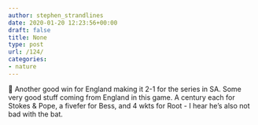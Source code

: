 ```yaml
---
author: stephen_strandlines
date: 2020-01-20 12:23:56+00:00
draft: false
title: None
type: post
url: /124/
categories:
- nature
---
```


🏏 Another good win for England making it 2-1 for the series in SA. Some very good stuff coming from England in this game. A century each for Stokes & Pope, a fivefer for Bess, and 4 wkts for Root - I hear he’s also not bad with the bat. 
